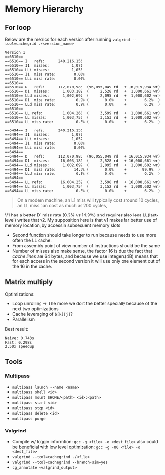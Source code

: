 # Memory Hierarchy

## For loop

Below are the metrics for each version after running `valgrind --tool=cachegrid ./<version_name>`
```
Version 1
==6510==
==6510== I   refs:      240,216,156
==6510== I1  misses:          1,071
==6510== LLi misses:          1,058
==6510== I1  miss rate:        0.00%
==6510== LLi miss rate:        0.00%
==6510==
==6510== D   refs:      112,070,983  (96,055,049 rd   + 16,015,934 wr)
==6510== D1  misses:      1,003,189  (     2,528 rd   +  1,000,661 wr)
==6510== LLd misses:      1,002,697  (     2,095 rd   +  1,000,602 wr)
==6510== D1  miss rate:         0.9% (       0.0%     +        6.2%  )
==6510== LLd miss rate:         0.9% (       0.0%     +        6.2%  )
==6510==
==6510== LL refs:         1,004,260  (     3,599 rd   +  1,000,661 wr)
==6510== LL misses:       1,003,755  (     3,153 rd   +  1,000,602 wr)
==6510== LL miss rate:          0.3% (       0.0%     +        6.2%  )
```

```
==6494== I   refs:      240,216,156
==6494== I1  misses:          1,070
==6494== LLi misses:          1,057
==6494== I1  miss rate:        0.00%
==6494== LLi miss rate:        0.00%
==6494==
==6494== D   refs:      112,070,983  (96,055,049 rd   + 16,015,934 wr)
==6494== D1  misses:     16,003,189  (     2,528 rd   + 16,000,661 wr)
==6494== LLd misses:      1,002,697  (     2,095 rd   +  1,000,602 wr)
==6494== D1  miss rate:        14.3% (       0.0%     +       99.9%  )
==6494== LLd miss rate:         0.9% (       0.0%     +        6.2%  )
==6494==
==6494== LL refs:        16,004,259  (     3,598 rd   + 16,000,661 wr)
==6494== LL misses:       1,003,754  (     3,152 rd   +  1,000,602 wr)
==6494== LL miss rate:          0.3% (       0.0%     +        6.2%  )
```
> On a modern machine, an L1 miss will typically cost around 10 cycles, an LL miss can cost as much as 200 cycles, 

V1 has a better D1 miss rate (0.3% vs 14.3%) and requires also less LL(last-level) writes that v2. 
My supposition here is that v1 makes far better use of memory location, by accessin subsequent memory slots

* Second function should take longer to run because needs to use more often the LL cache.
* From assembly point of view number of instructions should be the same
* Number of misses also make sense, the factor 16 is due the fact that _cache lines_ are 64 bytes, and because we use integers(4B) means that for each access in the second version it will use only one element out of the 16 in the cache.


## Matrix multiply
Optimizations:
* Loop unrolling -> The more we do it the better specially because of the next two optimizations
* Cache leveraging of `b[k][j]`?
* Parallelism

Best result:
```
Naive: 0.743s
Fast: 0.298s
2.50x speedup
```

## Tools
### Multipass
* `multipass launch --name <name>`
* `multipass shell <id>`
* `multipass mount $HOME/<path> <id>:<path>`
* `multipass start <id>`
* `multipass stop <id>`
* `multipass delete <id>`
* `multipass purge`

### Valgrind
* Compile w/ loggin informtion: `gcc -g <file> -o <dest_file>` also could be beneficial with low level optimization: `gcc -g -O0 <file> -o <dest_file>`
* `valgrind --tool=cachegrind ./<file>`
* `valgrind --tool=cachegrind --branch-sim=yes`
* `cg_annotate <valgrind_output>`